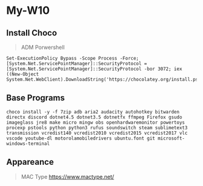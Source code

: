 # My-W10

## Install Choco
> ADM Porwershell

```
Set-ExecutionPolicy Bypass -Scope Process -Force; [System.Net.ServicePointManager]::SecurityProtocol = [System.Net.ServicePointManager]::SecurityProtocol -bor 3072; iex ((New-Object System.Net.WebClient).DownloadString('https://chocolatey.org/install.ps1'))
```

## Base Programs
```
choco install -y -f 7zip adb aria2 audacity autohotkey bitwarden directx discord dotnet4.5 dotnet3.5 dotnetfx ffmpeg Firefox gsudo imageglass jre8 make micro mingw obs openhardwaremonitor powertoys procexp pstools python python3 rufus soundswitch steam sublimetext3 transmission vcredist140 vcredist2010 vcredist2015 vcredist2017 vlc vscode youtube-dl motorolamobiledrivers ubuntu.font git microsoft-windows-terminal
```

## Appareance
> MAC Type
https://www.mactype.net/

